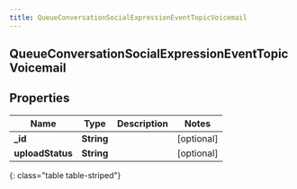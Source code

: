 ```yaml
---
title: QueueConversationSocialExpressionEventTopicVoicemail
---
```

## QueueConversationSocialExpressionEventTopicVoicemail

## Properties

|Name | Type | Description | Notes|
|------------ | ------------- | ------------- | -------------|
| **_id** | **String** |  | [optional] |
| **uploadStatus** | **String** |  | [optional] |
{: class="table table-striped"}


